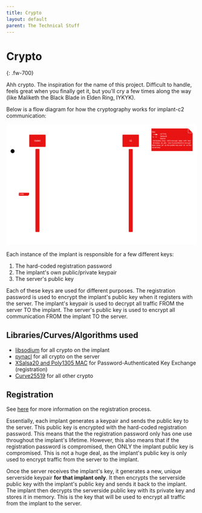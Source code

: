 ```yaml
---
title: Crypto
layout: default
parent: The Technical Stuff
---
```


# Crypto
{: .fw-700}

Ahh crypto. The inspiration for the name of this project. Difficult to handle, feels great when you finally get it, but you'll cry a few times along the way (like Maliketh the Black Blade in Elden Ring, IYKYK). 

Below is a flow diagram for how the cryptography works for implant-c2 communication:

![Crypto flow diagram](/data/maliketh_implant_flow.png)


Each instance of the implant is responsible for a few different keys:
1. The hard-coded registration password
2. The implant's own public/private keypair
3. The server's public key

Each of these keys are used for different purposes. The registration password is used to encrypt the implant's public key when it registers with the server. The implant's keypair is used to decrypt all traffic FROM the server TO the implant. The server's public key is used to encrypt all communication FROM the implant TO the server.


## Libraries/Curves/Algorithms used

* [libsodium](https://libsodium.org/) for all crypto on the implant
* [pynacl](https://pynacl.readthedocs.io/en/latest/) for all crypto on the server
* [XSalsa20 and Poly1305 MAC](https://pynacl.readthedocs.io/en/latest/secret/#algorithm-details) for Password-Authenticated Key Exchange (registration)
* [Curve25519](https://pynacl.readthedocs.io/en/latest/public/#algorithm) for all other crypto


## Registration

See [here](/docs/the-technical-stuff/api-specifications/implant-c2/#c2register) for more information on the registration process.

Essentially, each implant generates a keypair and sends the public key to the server. This public key is encrypted with the hard-coded registration password. This means that the the registration password only has one use throughout the implant's lifetime. However, this also means that if the registration password is compromised, then ONLY the implant public key is compromised. This is not a huge deal, as the implant's public key is only used to encrypt traffic from the server to the implant.

Once the server receives the implant's key, it generates a new, unique serverside keypair **for that implant only**. It then encrypts the serverside public key with the implant's public key and sends it back to the implant. The implant then decrypts the serverside public key with its private key and stores it in memory. This is the key that will be used to encrypt all traffic from the implant to the server. 